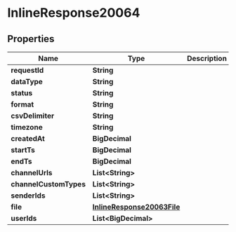 

# InlineResponse20064


## Properties

Name | Type | Description | Notes
------------ | ------------- | ------------- | -------------
**requestId** | **String** |  |  [optional]
**dataType** | **String** |  |  [optional]
**status** | **String** |  |  [optional]
**format** | **String** |  |  [optional]
**csvDelimiter** | **String** |  |  [optional]
**timezone** | **String** |  |  [optional]
**createdAt** | **BigDecimal** |  |  [optional]
**startTs** | **BigDecimal** |  |  [optional]
**endTs** | **BigDecimal** |  |  [optional]
**channelUrls** | **List&lt;String&gt;** |  |  [optional]
**channelCustomTypes** | **List&lt;String&gt;** |  |  [optional]
**senderIds** | **List&lt;String&gt;** |  |  [optional]
**file** | [**InlineResponse20063File**](InlineResponse20063File.md) |  |  [optional]
**userIds** | **List&lt;BigDecimal&gt;** |  |  [optional]




